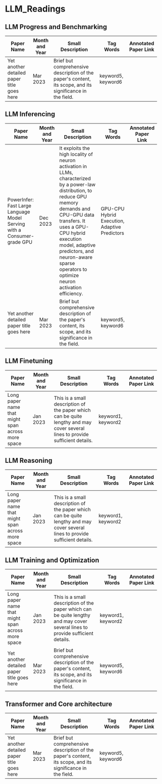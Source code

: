 # LLM_Readings

## LLM Progress and Benchmarking
| Paper Name | Month and Year | Small Description | Tag Words | Annotated Paper Link
|------------|----------------|-------------------|-----------|--------|
| Yet another detailed paper title goes here | Mar 2023 | Brief but comprehensive description of the paper's content, its scope, and its significance in the field. | keyword5, keyword6 |

## LLM Inferencing
| Paper Name | Month and Year | Small Description | Tag Words | Annotated Paper Link
|------------|----------------|-------------------------|-----------|--------|
| PowerInfer: Fast Large Language Model Serving with a Consumer-grade GPU | Dec 2023 | It exploits the high locality of neuron activation in LLMs, characterized by a power-law distribution, to reduce GPU memory demands and CPU-GPU data transfers. It uses a GPU-CPU hybrid execution model, adaptive predictors, and neuron-aware sparse operators to optimize neuron activation efficiency. | GPU-CPU Hybrid Execution, Adaptive Predictors |
| Yet another detailed paper title goes here | Mar 2023 | Brief but comprehensive description of the paper's content, its scope, and its significance in the field. | keyword5, keyword6 |

## LLM Finetuning
| Paper Name | Month and Year | Small Description | Tag Words | Annotated Paper Link
|------------|----------------|-------------------|-----------|--------|
| Long paper name that might span across more space | Jan 2023 | This is a small description of the paper which can be quite lengthy and may cover several lines to provide sufficient details. | keyword1, keyword2 |


## LLM Reasoning
| Paper Name | Month and Year | Small Description | Tag Words | Annotated Paper Link
|------------|----------------|-------------------|-----------|--------|
| Long paper name that might span across more space | Jan 2023 | This is a small description of the paper which can be quite lengthy and may cover several lines to provide sufficient details. | keyword1, keyword2 |


## LLM Training and Optimization
| Paper Name | Month and Year | Small Description | Tag Words | Annotated Paper Link
|------------|----------------|-------------------|-----------|--------|
| Long paper name that might span across more space | Jan 2023 | This is a small description of the paper which can be quite lengthy and may cover several lines to provide sufficient details. | keyword1, keyword2 |
| Yet another detailed paper title goes here | Mar 2023 | Brief but comprehensive description of the paper's content, its scope, and its significance in the field. | keyword5, keyword6 |


## Transformer and Core architecture
| Paper Name | Month and Year | Small Description | Tag Words | Annotated Paper Link
|------------|----------------|-------------------|-----------|--------|
| Yet another detailed paper title goes here | Mar 2023 | Brief but comprehensive description of the paper's content, its scope, and its significance in the field. | keyword5, keyword6 |

